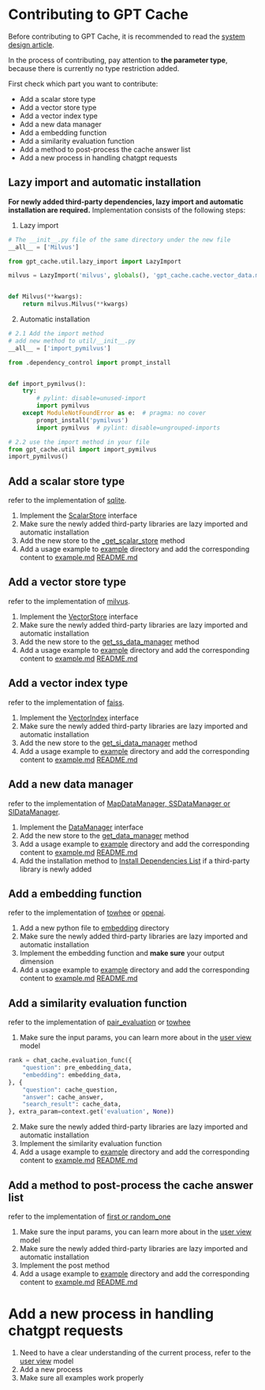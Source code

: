 # Contributing to GPT Cache

Before contributing to GPT Cache, it is recommended to read the [system design article](system.md). 

In the process of contributing, pay attention to **the parameter type**, because there is currently no type restriction added.

First check which part you want to contribute:
- Add a scalar store type
- Add a vector store type
- Add a vector index type
- Add a new data manager
- Add a embedding function
- Add a similarity evaluation function
- Add a method to post-process the cache answer list
- Add a new process in handling chatgpt requests

## Lazy import and automatic installation

**For newly added third-party dependencies, lazy import and automatic installation are required.** Implementation consists of the following steps:
1. Lazy import
```python
# The __init__.py file of the same directory under the new file
__all__ = ['Milvus']

from gpt_cache.util.lazy_import import LazyImport

milvus = LazyImport('milvus', globals(), 'gpt_cache.cache.vector_data.milvus')


def Milvus(**kwargs):
    return milvus.Milvus(**kwargs)
```
2. Automatic installation
```python
# 2.1 Add the import method
# add new method to util/__init__.py
__all__ = ['import_pymilvus']

from .dependency_control import prompt_install


def import_pymilvus():
    try:
        # pylint: disable=unused-import
        import pymilvus
    except ModuleNotFoundError as e:  # pragma: no cover
        prompt_install('pymilvus')
        import pymilvus  # pylint: disable=ungrouped-imports

# 2.2 use the import method in your file
from gpt_cache.util import import_pymilvus
import_pymilvus()
```

## Add a scalar store type

refer to the implementation of [sqlite](../gpt_cache/cache/scalar_data/sqllite3.py).

1. Implement the [ScalarStore](../gpt_cache/cache/scalar_data/scalar_store.py) interface
2. Make sure the newly added third-party libraries are lazy imported and automatic installation
4. Add the new store to the [_get_scalar_store](../gpt_cache/cache/factory.py) method
5. Add a usage example to [example](../example) directory and add the corresponding content to [example.md](../example/example.md) [README.md](../README.md)

## Add a vector store type

refer to the implementation of [milvus](../gpt_cache/cache/vector_data/milvus.py).

1. Implement the [VectorStore](../gpt_cache/cache/vector_data/vector_store.py) interface
2. Make sure the newly added third-party libraries are lazy imported and automatic installation
3. Add the new store to the [get_ss_data_manager](../gpt_cache/cache/factory.py) method
4. Add a usage example to [example](../example) directory and add the corresponding content to [example.md](../example/example.md) [README.md](../README.md)

## Add a vector index type

refer to the implementation of [faiss](../gpt_cache/cache/vector_data/faiss.py).

1. Implement the [VectorIndex](../gpt_cache/cache/vector_data/vector_index.py) interface
2. Make sure the newly added third-party libraries are lazy imported and automatic installation
3. Add the new store to the [get_si_data_manager](../gpt_cache/cache/factory.py) method
4. Add a usage example to [example](../example) directory and add the corresponding content to [example.md](../example/example.md) [README.md](../README.md)

## Add a new data manager

refer to the implementation of [MapDataManager, SSDataManager or SIDataManager](../gpt_cache/cache/data_manager.py).

1. Implement the [DataManager](../gpt_cache/cache/data_manager.py) interface
2. Add the new store to the [get_data_manager](../gpt_cache/cache/factory.py) method
3. Add a usage example to [example](../example) directory and add the corresponding content to [example.md](../example/example.md) [README.md](../README.md)
4. Add the installation method to [Install Dependencies List](installation.md) if a third-party library is newly added

## Add a embedding function

refer to the implementation of [towhee](../gpt_cache/embedding/towhee.py) or [openai](../gpt_cache/embedding/openai.py).

1. Add a new python file to [embedding](../gpt_cache/embedding) directory
2. Make sure the newly added third-party libraries are lazy imported and automatic installation
3. Implement the embedding function and **make sure** your output dimension
4. Add a usage example to [example](../example) directory and add the corresponding content to [example.md](../example/example.md) [README.md](../README.md)

## Add a similarity evaluation function

refer to the implementation of [pair_evaluation](../gpt_cache/similarity_evaluation/simple.py) or [towhee](../gpt_cache/similarity_evaluation/towhee.py)

1. Make sure the input params, you can learn more about in the [user view](../gpt_cache/view/openai.py) model
```python
rank = chat_cache.evaluation_func({
    "question": pre_embedding_data,
    "embedding": embedding_data,
}, {
    "question": cache_question,
    "answer": cache_answer,
    "search_result": cache_data,
}, extra_param=context.get('evaluation', None))
```
2. Make sure the newly added third-party libraries are lazy imported and automatic installation
3. Implement the similarity evaluation function
4. Add a usage example to [example](../example) directory and add the corresponding content to [example.md](../example/example.md) [README.md](../README.md)

## Add a method to post-process the cache answer list

refer to the implementation of [first or random_one](../gpt_cache/post_process/post_process.py)

1. Make sure the input params, you can learn more about in the [user view](../gpt_cache/view/openai.py) model
2. Make sure the newly added third-party libraries are lazy imported and automatic installation
3. Implement the post method
4. Add a usage example to [example](../example) directory and add the corresponding content to [example.md](../example/example.md) [README.md](../README.md)

# Add a new process in handling chatgpt requests

1. Need to have a clear understanding of the current process, refer to the [user view](../gpt_cache/view/openai.py) model
2. Add a new process
3. Make sure all examples work properly
